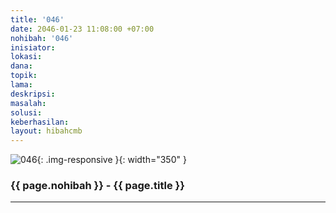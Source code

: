 ```yaml
---
title: '046'
date: 2046-01-23 11:08:00 +07:00
nohibah: '046'
inisiator: 
lokasi: 
dana: 
topik: 
lama: 
deskripsi: 
masalah: 
solusi: 
keberhasilan: 
layout: hibahcmb
---
```


![046](/static/img/hibahcmb/046.png){: .img-responsive }{: width="350" }

### {{ page.nohibah }} - {{ page.title }}

---

